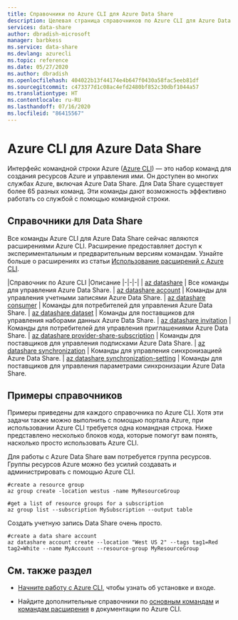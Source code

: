 ```yaml
---
title: Справочники по Azure CLI для Azure Data Share
description: Целевая страница справочников по Azure CLI для Azure Data Share
services: data-share
author: dbradish-microsoft
manager: barbkess
ms.service: data-share
ms.devlang: azurecli
ms.topic: reference
ms.date: 05/27/2020
ms.author: dbradish
ms.openlocfilehash: 404022b13f44174e4b647f0430a58fac5eeb81df
ms.sourcegitcommit: c473377d1c08ac4efd2480bf852c30dbf1044a57
ms.translationtype: HT
ms.contentlocale: ru-RU
ms.lasthandoff: 07/16/2020
ms.locfileid: "86415567"
---
```

# <a name="azure-cli-for-azure-data-share"></a>Azure CLI для Azure Data Share

Интерфейс командной строки Azure ([Azure CLI](/cli/azure/what-is-azure-cli)) — это набор команд для создания ресурсов Azure и управления ими.  Он доступен во многих службах Azure, включая Azure Data Share.  Для Data Share существует более 65 разных команд.  Эти команды дают возможность эффективно работать со службой с помощью командной строки.

## <a name="references-for-data-share"></a>Справочники для Data Share

Все команды Azure CLI для Azure Data Share сейчас являются расширениями Azure CLI.  Расширение предоставляет доступ к экспериментальным и предварительным версиям командам.  Узнайте больше о расширениях из статьи [Использование расширений с Azure CLI](/cli/azure/azure-cli-extensions-overview).

|Справочник по Azure CLI |Описание
|-|-|-|
| [az datashare](/cli/azure/ext/datashare/datashare) | Все команды для управления Azure Data Share.
| [az datashare account](/cli/azure/ext/datashare/datashare/account) | Команды для управления учетными записями Azure Data Share.
| [az datashare consumer](/cli/azure/ext/datashare/datashare/consumer) | Команды для потребителей для управления Azure Data Share.
| [az datashare dataset](/cli/azure/ext/datashare/datashare/dataset) | Команды для поставщиков для управления наборами данных Azure Data Share.
| [az datashare invitation](/cli/azure/ext/datashare/datashare/invitation) | Команды для потребителей для управления приглашениями Azure Data Share.
| [az datashare provider-share-subscription](/cli/azure/ext/datashare/datashare/provider-share-subscription) | Команды для поставщиков для управления подписками Azure Data Share.
| [az datashare synchronization](/cli/azure/ext/datashare/datashare/synchronization)  | Команды для управления синхронизацией Azure Data Share.
| [az datashare synchronization-setting](/cli/azure/ext/datashare/datashare/synchronization-setting)  | Команды для поставщиков для управления параметрами синхронизации Azure Data Share.

## <a name="reference-examples"></a>Примеры справочников

Примеры приведены для каждого справочника по Azure CLI. Хотя эти задачи также можно выполнить с помощью портала Azure, при использовании Azure CLI требуется одна командная строка.  Ниже представлено несколько блоков кода, которые помогут вам понять, насколько просто использовать Azure CLI.

Для работы с Azure Data Share вам потребуется группа ресурсов.  Группы ресурсов Azure можно без усилий создавать и администрировать с помощью Azure CLI.  

```azurecli
#create a resource group
az group create -location westus -name MyResourceGroup
```

```azurecli
#get a list of resource groups for a subscription
az group list --subscription MySubscription --output table
```

Создать учетную запись Data Share очень просто.

```azurecli
#create a data share account
az datashare account create --location "West US 2" --tags tag1=Red tag2=White --name MyAccount --resource-group MyResourceGroup
```

## <a name="see-also"></a>См. также раздел

* [Начните работу с Azure CLI](/cli/azure/get-started-with-azure-cli), чтобы узнать об установке и входе.

* Найдите дополнительные справочники по [основным командам](/cli/azure/reference-index) и [командам расширения](/cli/azure/azure-cli-extensions-list) в документации по Azure CLI.

